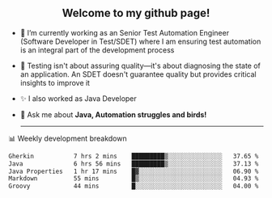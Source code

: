 <h2 align="center">Welcome to my github page!</h2>

- 🔭 I’m currently working as an Senior Test Automation Engineer (Software Developer in Test/SDET) where I am ensuring test automation is an integral part of the development process
- 🎩 Testing isn't about assuring quality—it's about diagnosing the state of an application. An SDET doesn't guarantee quality but provides critical insights to improve it
- ✨ I also worked as Java Developer
- 💬 Ask me about **Java, Automation struggles and birds!**
  
  -------
  
📊 Weekly development breakdown

<!--START_SECTION:waka-->

```txt
Gherkin           7 hrs 2 mins    █████████▒░░░░░░░░░░░░░░░   37.65 %
Java              6 hrs 56 mins   █████████▒░░░░░░░░░░░░░░░   37.13 %
Java Properties   1 hr 17 mins    █▓░░░░░░░░░░░░░░░░░░░░░░░   06.90 %
Markdown          55 mins         █▒░░░░░░░░░░░░░░░░░░░░░░░   04.93 %
Groovy            44 mins         █░░░░░░░░░░░░░░░░░░░░░░░░   04.00 %
```

<!--END_SECTION:waka-->
